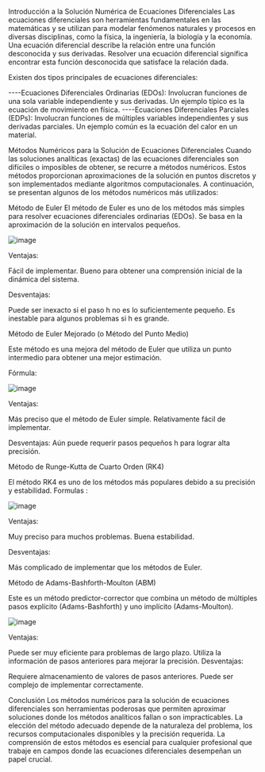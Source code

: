 Introducción a la Solución Numérica de Ecuaciones Diferenciales
Las ecuaciones diferenciales son herramientas fundamentales en las matemáticas y se utilizan para modelar fenómenos naturales y procesos en diversas disciplinas, como la física, la ingeniería, la biología y la economía. Una ecuación diferencial describe la relación entre una función desconocida y sus derivadas. Resolver una ecuación diferencial significa encontrar esta función desconocida que satisface la relación dada.

Existen dos tipos principales de ecuaciones diferenciales:

----Ecuaciones Diferenciales Ordinarias (EDOs): Involucran funciones de una sola variable independiente y sus derivadas. Un ejemplo típico es la ecuación de movimiento en física.
----Ecuaciones Diferenciales Parciales (EDPs): Involucran funciones de múltiples variables independientes y sus derivadas parciales. Un ejemplo común es la ecuación del calor en un material.

Métodos Numéricos para la Solución de Ecuaciones Diferenciales
Cuando las soluciones analíticas (exactas) de las ecuaciones diferenciales son difíciles o imposibles de obtener, se recurre a métodos numéricos. Estos métodos proporcionan aproximaciones de la solución en puntos discretos y son implementados mediante algoritmos computacionales. A continuación, se presentan algunos de los métodos numéricos más utilizados:


Método de Euler
El método de Euler es uno de los métodos más simples para resolver ecuaciones diferenciales ordinarias (EDOs). Se basa en la aproximación de la solución en intervalos pequeños.

![image](https://github.com/xAvAd0/Ecuaciones_Dif/assets/161792284/21f15f4d-1fd7-4dc9-bcc7-20e439d362bc)

Ventajas:

Fácil de implementar.
Bueno para obtener una comprensión inicial de la dinámica del sistema.

Desventajas:

Puede ser inexacto si el paso h no es lo suficientemente pequeño.
Es inestable para algunos problemas si h es grande.


Método de Euler Mejorado (o Método del Punto Medio)

Este método es una mejora del método de Euler que utiliza un punto intermedio para obtener una mejor estimación.

Fórmula:

![image](https://github.com/xAvAd0/Ecuaciones_Dif/assets/161792284/39f51d8b-8555-476f-8f6e-48f67fbc55ac)

Ventajas:

Más preciso que el método de Euler simple.
Relativamente fácil de implementar.

Desventajas:
Aún puede requerir pasos pequeños h para lograr alta precisión.

Método de Runge-Kutta de Cuarto Orden (RK4)

El método RK4 es uno de los métodos más populares debido a su precisión y estabilidad.
Formulas : 

![image](https://github.com/xAvAd0/Ecuaciones_Dif/assets/161792284/fdeb86de-598f-42da-ba06-e10e60b1d5cf)

Ventajas:

Muy preciso para muchos problemas.
Buena estabilidad.

Desventajas:

Más complicado de implementar que los métodos de Euler.

Método de Adams-Bashforth-Moulton (ABM)

Este es un método predictor-corrector que combina un método de múltiples pasos explícito (Adams-Bashforth) y uno implícito (Adams-Moulton).

![image](https://github.com/xAvAd0/Ecuaciones_Dif/assets/161792284/d56831af-aa3f-43bf-a4d7-d7888909e870)

Ventajas:

Puede ser muy eficiente para problemas de largo plazo.
Utiliza la información de pasos anteriores para mejorar la precisión.
Desventajas:

Requiere almacenamiento de valores de pasos anteriores.
Puede ser complejo de implementar correctamente.

Conclusión
Los métodos numéricos para la solución de ecuaciones diferenciales son herramientas poderosas que permiten aproximar soluciones donde los métodos analíticos fallan o son impracticables. La elección del método adecuado depende de la naturaleza del problema, los recursos computacionales disponibles y la precisión requerida. La comprensión de estos métodos es esencial para cualquier profesional que trabaje en campos donde las ecuaciones diferenciales desempeñan un papel crucial.








